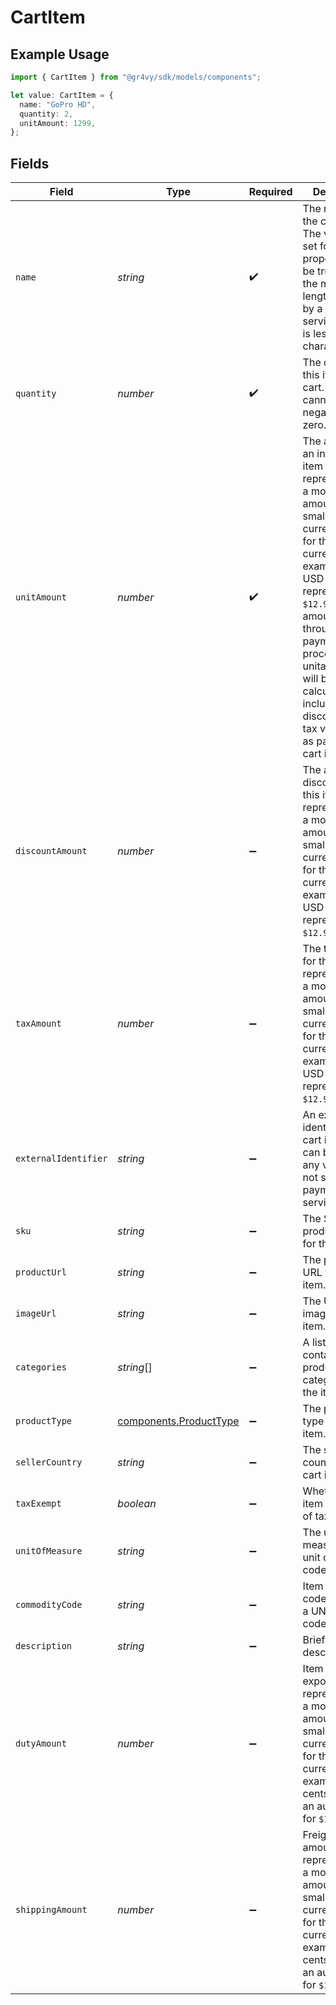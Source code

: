 # CartItem

## Example Usage

```typescript
import { CartItem } from "@gr4vy/sdk/models/components";

let value: CartItem = {
  name: "GoPro HD",
  quantity: 2,
  unitAmount: 1299,
};
```

## Fields

| Field                                                                                                                                                                                                                                                                                                                                   | Type                                                                                                                                                                                                                                                                                                                                    | Required                                                                                                                                                                                                                                                                                                                                | Description                                                                                                                                                                                                                                                                                                                             | Example                                                                                                                                                                                                                                                                                                                                 |
| --------------------------------------------------------------------------------------------------------------------------------------------------------------------------------------------------------------------------------------------------------------------------------------------------------------------------------------- | --------------------------------------------------------------------------------------------------------------------------------------------------------------------------------------------------------------------------------------------------------------------------------------------------------------------------------------- | --------------------------------------------------------------------------------------------------------------------------------------------------------------------------------------------------------------------------------------------------------------------------------------------------------------------------------------- | --------------------------------------------------------------------------------------------------------------------------------------------------------------------------------------------------------------------------------------------------------------------------------------------------------------------------------------- | --------------------------------------------------------------------------------------------------------------------------------------------------------------------------------------------------------------------------------------------------------------------------------------------------------------------------------------- |
| `name`                                                                                                                                                                                                                                                                                                                                  | *string*                                                                                                                                                                                                                                                                                                                                | :heavy_check_mark:                                                                                                                                                                                                                                                                                                                      | The name of the cart item. The value you set for this property may be truncated if the maximum length accepted by a payment service provider is less than 255 characters.                                                                                                                                                               | GoPro HD                                                                                                                                                                                                                                                                                                                                |
| `quantity`                                                                                                                                                                                                                                                                                                                              | *number*                                                                                                                                                                                                                                                                                                                                | :heavy_check_mark:                                                                                                                                                                                                                                                                                                                      | The quantity of this item in the cart. This value cannot be negative or zero.                                                                                                                                                                                                                                                           | 2                                                                                                                                                                                                                                                                                                                                       |
| `unitAmount`                                                                                                                                                                                                                                                                                                                            | *number*                                                                                                                                                                                                                                                                                                                                | :heavy_check_mark:                                                                                                                                                                                                                                                                                                                      | The amount for an individual item represented as a monetary amount in the smallest currency unit for the given currency, for example `1299` USD cents represents `$12.99`. The amount sent through to the payment processor as unitary amount will be calculated to include the discount and tax values sent as part of this cart item. | 1299                                                                                                                                                                                                                                                                                                                                    |
| `discountAmount`                                                                                                                                                                                                                                                                                                                        | *number*                                                                                                                                                                                                                                                                                                                                | :heavy_minus_sign:                                                                                                                                                                                                                                                                                                                      | The amount discounted for this item represented as a monetary amount in the smallest currency unit for the given currency, for example `1299` USD cents represents `$12.99`.                                                                                                                                                            | 0                                                                                                                                                                                                                                                                                                                                       |
| `taxAmount`                                                                                                                                                                                                                                                                                                                             | *number*                                                                                                                                                                                                                                                                                                                                | :heavy_minus_sign:                                                                                                                                                                                                                                                                                                                      | The tax amount for this item represented as a monetary amount in the smallest currency unit for the given currency, for example `1299` USD cents represents `$12.99`.                                                                                                                                                                   | 0                                                                                                                                                                                                                                                                                                                                       |
| `externalIdentifier`                                                                                                                                                                                                                                                                                                                    | *string*                                                                                                                                                                                                                                                                                                                                | :heavy_minus_sign:                                                                                                                                                                                                                                                                                                                      | An external identifier for the cart item. This can be set to any value and is not sent to the payment service.                                                                                                                                                                                                                          | goprohd                                                                                                                                                                                                                                                                                                                                 |
| `sku`                                                                                                                                                                                                                                                                                                                                   | *string*                                                                                                                                                                                                                                                                                                                                | :heavy_minus_sign:                                                                                                                                                                                                                                                                                                                      | The SKU or product code for the item.                                                                                                                                                                                                                                                                                                   | GPHD1078                                                                                                                                                                                                                                                                                                                                |
| `productUrl`                                                                                                                                                                                                                                                                                                                            | *string*                                                                                                                                                                                                                                                                                                                                | :heavy_minus_sign:                                                                                                                                                                                                                                                                                                                      | The product URL for the item.                                                                                                                                                                                                                                                                                                           | https://example.com/catalog/go-pro-hd                                                                                                                                                                                                                                                                                                   |
| `imageUrl`                                                                                                                                                                                                                                                                                                                              | *string*                                                                                                                                                                                                                                                                                                                                | :heavy_minus_sign:                                                                                                                                                                                                                                                                                                                      | The URL for the image of the item.                                                                                                                                                                                                                                                                                                      | https://example.com/images/go-pro-hd.jpg                                                                                                                                                                                                                                                                                                |
| `categories`                                                                                                                                                                                                                                                                                                                            | *string*[]                                                                                                                                                                                                                                                                                                                              | :heavy_minus_sign:                                                                                                                                                                                                                                                                                                                      | A list of strings containing product categories for the item.                                                                                                                                                                                                                                                                           | [<br/>"camera",<br/>"travel",<br/>"gear"<br/>]                                                                                                                                                                                                                                                                                          |
| `productType`                                                                                                                                                                                                                                                                                                                           | [components.ProductType](../../models/components/producttype.md)                                                                                                                                                                                                                                                                        | :heavy_minus_sign:                                                                                                                                                                                                                                                                                                                      | The product type of the cart item.                                                                                                                                                                                                                                                                                                      | physical                                                                                                                                                                                                                                                                                                                                |
| `sellerCountry`                                                                                                                                                                                                                                                                                                                         | *string*                                                                                                                                                                                                                                                                                                                                | :heavy_minus_sign:                                                                                                                                                                                                                                                                                                                      | The seller country of the cart item.                                                                                                                                                                                                                                                                                                    | US                                                                                                                                                                                                                                                                                                                                      |
| `taxExempt`                                                                                                                                                                                                                                                                                                                             | *boolean*                                                                                                                                                                                                                                                                                                                               | :heavy_minus_sign:                                                                                                                                                                                                                                                                                                                      | Whether the item is exempt of tax.                                                                                                                                                                                                                                                                                                      | false                                                                                                                                                                                                                                                                                                                                   |
| `unitOfMeasure`                                                                                                                                                                                                                                                                                                                         | *string*                                                                                                                                                                                                                                                                                                                                | :heavy_minus_sign:                                                                                                                                                                                                                                                                                                                      | The unit of measure or the unit of measure code.                                                                                                                                                                                                                                                                                        | feet                                                                                                                                                                                                                                                                                                                                    |
| `commodityCode`                                                                                                                                                                                                                                                                                                                         | *string*                                                                                                                                                                                                                                                                                                                                | :heavy_minus_sign:                                                                                                                                                                                                                                                                                                                      | Item commodity code. Generally a UNSPSC code.                                                                                                                                                                                                                                                                                           | 43211503                                                                                                                                                                                                                                                                                                                                |
| `description`                                                                                                                                                                                                                                                                                                                           | *string*                                                                                                                                                                                                                                                                                                                                | :heavy_minus_sign:                                                                                                                                                                                                                                                                                                                      | Brief item description.                                                                                                                                                                                                                                                                                                                 | A brief description of an interesting item.                                                                                                                                                                                                                                                                                             |
| `dutyAmount`                                                                                                                                                                                                                                                                                                                            | *number*                                                                                                                                                                                                                                                                                                                                | :heavy_minus_sign:                                                                                                                                                                                                                                                                                                                      | Item import or export duties represented as a monetary amount in the smallest currency unit for the given currency, for example `1299` cents to create an authorization for `$12.99`                                                                                                                                                    | 1299                                                                                                                                                                                                                                                                                                                                    |
| `shippingAmount`                                                                                                                                                                                                                                                                                                                        | *number*                                                                                                                                                                                                                                                                                                                                | :heavy_minus_sign:                                                                                                                                                                                                                                                                                                                      | Freight/shipping amount represented as a monetary amount in the smallest currency unit for the given currency, for example `1299` cents to create an authorization for `$12.99`                                                                                                                                                         | 1299                                                                                                                                                                                                                                                                                                                                    |